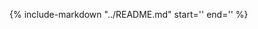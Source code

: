 
{%
    include-markdown "../README.md"
    start='<!-- PROJECT DEVELOPMENT -->'
    end='<!-- Misc -->'
%}
